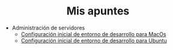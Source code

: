 <h1 align="center">Mis apuntes</h1>

- Administración de servidores
  - [Configuración inicial de entorno de desarrollo para MacOs](./servers_admin/initial_setup_macos.md)
  - [Configuración inicial de entorno de desarrollo para Ubuntu](./servers_admin/initial_setup_ubuntu.md)
